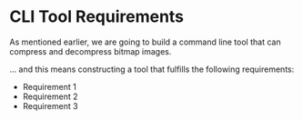 # CLI Tool Requirements

As mentioned earlier, we are going to build a command line tool that can compress and decompress bitmap images.

... and this means constructing a tool that fulfills the following requirements:

- Requirement 1
- Requirement 2
- Requirement 3